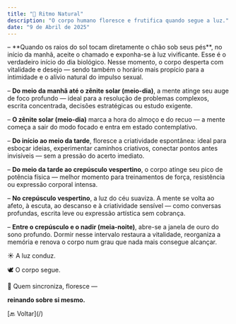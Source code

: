 ```yaml
---
title: "🌿 Ritmo Natural"
description: "O corpo humano floresce e frutifica quando segue a luz."
date: "9 de Abril de 2025"
---
```


<section class="section">
  – **Quando os raios do sol tocam diretamente o chão sob seus pés**, no início da manhã, aceite o chamado e exponha-se à luz vivificante. Esse é o verdadeiro início do dia biológico. Nesse momento, o corpo desperta com vitalidade e desejo — sendo também o horário mais propício para a intimidade e o alívio natural do impulso sexual.

  – **Do meio da manhã até o zênite solar (meio-dia)**, a mente atinge seu auge de foco profundo — ideal para a resolução de problemas complexos, escrita concentrada, decisões estratégicas ou estudo exigente.

  – **O zênite solar (meio-dia)** marca a hora do almoço e do recuo — a mente começa a sair do modo focado e entra em estado contemplativo.

  – **Do início ao meio da tarde**, floresce a criatividade espontânea: ideal para esboçar ideias, experimentar caminhos criativos, conectar pontos antes invisíveis — sem a pressão do acerto imediato.

  – **Do meio da tarde ao crepúsculo vespertino**, o corpo atinge seu pico de potência física — melhor momento para treinamentos de força, resistência ou expressão corporal intensa.

  – **No crepúsculo vespertino**, a luz do céu suaviza. A mente se volta ao afeto, à escuta, ao descanso e à criatividade sensível — como conversas profundas, escrita leve ou expressão artística sem cobrança.

  – **Entre o crepúsculo e o nadir (meia-noite)**, abre-se a janela de ouro do sono profundo. Dormir nesse intervalo restaura a vitalidade, reorganiza a memória e renova o corpo num grau que nada mais consegue alcançar.

  ☀️ A luz conduz.

  🕊 O corpo segue.

  🌱 Quem sincroniza, floresce —

  **reinando sobre si mesmo.**
</section>

<section class="section text-center">
  [🔙 Voltar](/)
</section>
